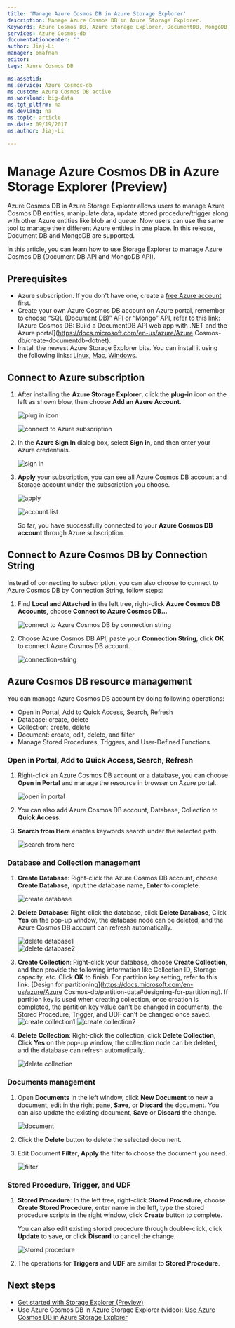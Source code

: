 ```yaml
---
title: 'Manage Azure Cosmos DB in Azure Storage Explorer'
description: Manage Azure Cosmos DB in Azure Storage Explorer.
Keywords: Azure Cosmos DB, Azure Storage Explorer, DocumentDB, MongoDB, Document DB
services: Azure Cosmos-db
documentationcenter: ''
author: Jiaj-Li 
manager: omafnan
editor: 
tags: Azure Cosmos DB

ms.assetid: 
ms.service: Azure Cosmos-db
ms.custom: Azure Cosmos DB active
ms.workload: big-data
ms.tgt_pltfrm: na
ms.devlang: na
ms.topic: article
ms.date: 09/19/2017
ms.author: Jiaj-Li 

---
```

# Manage Azure Cosmos DB in Azure Storage Explorer (Preview)

Azure Cosmos DB in Azure Storage Explorer allows users to manage Azure Cosmos DB entities, manipulate data, update stored procedure/trigger along with other Azure entities like blob and queue. Now users can use the same tool to manage their different Azure entities in one place. In this release, Document DB and MongoDB are supported.

In this article, you can learn how to use Storage Explorer to manage Azure Cosmos DB (Document DB API and MongoDB API).


## Prerequisites

- Azure subscription. If you don't have one, create a  [free Azure account](https://azure.microsoft.com/en-us/free/) first.
- Create your own Azure Cosmos DB account on Azure portal, remember to choose “SQL (Document DB)” API or “Mongo” API, refer to this link: [Azure Cosmos DB: Build a DocumentDB API web app with .NET and the Azure portal](https://docs.microsoft.com/en-us/azure/Azure Cosmos-db/create-documentdb-dotnet).
- Install the newest Azure Storage Explorer bits. You can install it using the following links: [Linux](https://go.microsoft.com/fwlink/?linkid=858559), [Mac](https://go.microsoft.com/fwlink/?linkid=858561), [Windows](https://go.microsoft.com/fwlink/?linkid=858562).

## Connect to Azure subscription

1. After installing the **Azure Storage Explorer**, click the **plug-in** icon on the left as shown blow, then choose **Add an Azure Account**.
       
   ![plug in icon](./media/tutorial-documentdb-and-mongodb-in-storage-explorer/plug-in-icon.png)

   ![connect to Azure subscription](./media/tutorial-documentdb-and-mongodb-in-storage-explorer/connect-to-azure-subscription.png)

2. In the **Azure Sign In** dialog box, select **Sign in**, and then enter your Azure credentials.

    ![sign in](./media/tutorial-documentdb-and-mongodb-in-storage-explorer/sign-in.png)

3. **Apply** your subscription, you can see all Azure Cosmos DB account and Storage account under the subscription you choose.

    ![apply](./media/tutorial-documentdb-and-mongodb-in-storage-explorer/apply-subscription.png)

    ![account list](./media/tutorial-documentdb-and-mongodb-in-storage-explorer/account-list.png)

    So far, you have successfully connected to your **Azure Cosmos DB account** through Azure subscription.

## Connect to Azure Cosmos DB by Connection String

Instead of connecting to subscription, you can also choose to connect to Azure Cosmos DB by Connection String, follow steps:

1. Find **Local and Attached** in the left tree, right-click **Azure Cosmos DB Accounts**, choose **Connect to Azure Cosmos DB...**

    ![connect to Azure Cosmos DB by connection string](./media/tutorial-documentdb-and-mongodb-in-storage-explorer/connect-to-db-by-connection-string.png)

2. Choose Azure Cosmos DB API, paste your **Connection String**, click **OK** to connect Azure Cosmos DB account.

    ![connection-string](./media/tutorial-documentdb-and-mongodb-in-storage-explorer/connection-string.png)

## Azure Cosmos DB resource management

You can manage Azure Cosmos DB account by doing following operations:
* Open in Portal, Add to Quick Access, Search, Refresh
* Database: create, delete
* Collection: create, delete
* Document: create, edit, delete, and filter
* Manage Stored Procedures, Triggers, and User-Defined Functions

### Open in Portal, Add to Quick Access, Search, Refresh

1. Right-click an Azure Cosmos DB account or a database, you can choose **Open in Portal** and manage the resource in browser on Azure portal.

     ![open in portal](./media/tutorial-documentdb-and-mongodb-in-storage-explorer/open-in-portal.png)

2. You can also add Azure Cosmos DB account, Database, Collection to **Quick Access**.
3. **Search from Here** enables keywords search under the selected path.

    ![search from here](./media/tutorial-documentdb-and-mongodb-in-storage-explorer/search-from-here.png) 

### Database and Collection management

1. **Create Database**: Right-click the Azure Cosmos DB account, choose **Create Database**, input the database name, **Enter** to complete.

    ![create database](./media/tutorial-documentdb-and-mongodb-in-storage-explorer/create-database.png) 
2. **Delete Database**: Right-click the database, click **Delete Database**, Click **Yes** on the pop-up window, the database node can be deleted, and the Azure Cosmos DB account can refresh automatically.

    ![delete database1](./media/tutorial-documentdb-and-mongodb-in-storage-explorer/delete-database1.png)  
    ![delete database2](./media/tutorial-documentdb-and-mongodb-in-storage-explorer/delete-database2.png) 

3. **Create Collection**: Right-click your database, choose **Create Collection**, and then provide the following information like Collection ID, Storage capacity, etc. Click **OK** to finish. For partition key setting, refer to this link:  [Design for partitioning](https://docs.microsoft.com/en-us/azure/Azure Cosmos-db/partition-data#designing-for-partitioning).
If partition key is used when creating collection, once creation is completed, the partition key value can't be changed in documents, the Stored Procedure, Trigger, and UDF can't be changed once saved.
    ![create collection1](./media/tutorial-documentdb-and-mongodb-in-storage-explorer/create-collection.png)
    ![create collection2](./media/tutorial-documentdb-and-mongodb-in-storage-explorer/create-collection2.png) 
4. **Delete Collection**: Right-click the collection, click **Delete Collection**, Click **Yes** on the pop-up window, the collection node can be deleted, and the database can refresh automatically.

    ![delete collection](./media/tutorial-documentdb-and-mongodb-in-storage-explorer/delete-collection.png) 

### Documents management

1. Open **Documents** in the left window, click **New Document** to new a document, edit in the right pane, **Save**, or **Discard** the document. You can also update the existing document, **Save** or **Discard** the change.

    ![document](./media/tutorial-documentdb-and-mongodb-in-storage-explorer/document.png)

2. Click the **Delete** button to delete the selected document.
3. Edit Document **Filter**, **Apply** the filter to choose the document you need.

    ![filter](./media/tutorial-documentdb-and-mongodb-in-storage-explorer/filter.png)

### Stored Procedure, Trigger, and UDF
1. **Stored Procedure**: In the left tree, right-click **Stored Procedure**, choose **Create Stored Procedure**, enter name in the left, type the stored procedure scripts in the right window, click **Create** button to complete. 

    You can also edit existing stored procedure through double-click, click **Update** to save, or click **Discard** to cancel the change.

    ![stored procedure](./media/tutorial-documentdb-and-mongodb-in-storage-explorer/stored-procedure.png)

2. The operations for **Triggers** and **UDF** are similar to **Stored Procedure**.

## Next steps
* [Get started with Storage Explorer (Preview)](https://docs.microsoft.com/en-us/azure/vs-azure-tools-storage-manage-with-storage-explorer)
* Use Azure Cosmos DB in Azure Storage Explorer (video): [Use Azure Cosmos DB in Azure Storage Explorer](https://go.microsoft.com/fwlink/?linkid=858710)


